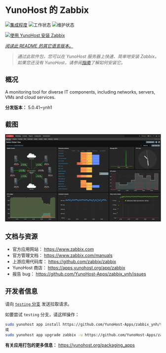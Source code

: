 <!--
注意：此 README 由 <https://github.com/YunoHost/apps/tree/master/tools/readme_generator> 自动生成
请勿手动编辑。
-->

# YunoHost 的 Zabbix

[![集成程度](https://dash.yunohost.org/integration/zabbix.svg)](https://dash.yunohost.org/appci/app/zabbix) ![工作状态](https://ci-apps.yunohost.org/ci/badges/zabbix.status.svg) ![维护状态](https://ci-apps.yunohost.org/ci/badges/zabbix.maintain.svg)

[![使用 YunoHost 安装 Zabbix](https://install-app.yunohost.org/install-with-yunohost.svg)](https://install-app.yunohost.org/?app=zabbix)

*[阅读此 README 的其它语言版本。](./ALL_README.md)*

> *通过此软件包，您可以在 YunoHost 服务器上快速、简单地安装 Zabbix。*  
> *如果您还没有 YunoHost，请参阅[指南](https://yunohost.org/install)了解如何安装它。*

## 概况

A monitoring tool for diverse IT components, including networks, servers, VMs and cloud services.

**分发版本：** 5.0.41~ynh1

## 截图

![Zabbix 的截图](./doc/screenshots/screenshot1.png)

## 文档与资源

- 官方应用网站： <https://www.zabbix.com>
- 官方管理文档： <https://www.zabbix.com/manuals>
- 上游应用代码库： <https://github.com/zabbix/zabbix>
- YunoHost 商店： <https://apps.yunohost.org/app/zabbix>
- 报告 bug： <https://github.com/YunoHost-Apps/zabbix_ynh/issues>

## 开发者信息

请向 [`testing` 分支](https://github.com/YunoHost-Apps/zabbix_ynh/tree/testing) 发送拉取请求。

如要尝试 `testing` 分支，请这样操作：

```bash
sudo yunohost app install https://github.com/YunoHost-Apps/zabbix_ynh/tree/testing --debug
或
sudo yunohost app upgrade zabbix -u https://github.com/YunoHost-Apps/zabbix_ynh/tree/testing --debug
```

**有关应用打包的更多信息：** <https://yunohost.org/packaging_apps>
